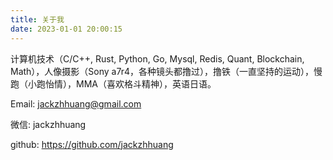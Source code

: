 ```yaml
---
title: 关于我
date: 2023-01-01 20:00:15
---
```


计算机技术（C/C++, Rust, Python, Go, Mysql, Redis, Quant, Blockchain, Math），人像摄影（Sony a7r4，各种镜头都撸过），撸铁（一直坚持的运动），慢跑（小跑怡情），MMA（喜欢格斗精神），英语日语。

Email: jackzhhuang@gmail.com

微信: jackzhhuang

github: https://github.com/jackzhhuang

